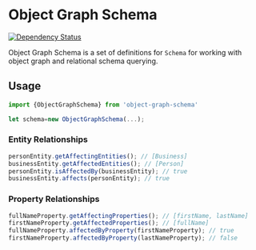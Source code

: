Object Graph Schema
===================

[![Dependency Status](https://img.shields.io/david/collinbrewer/object-graph-schema/master.svg)](https://david-dm.org/collinbrewer/object-graph-schema.svg)

Object Graph Schema is a set of definitions for `Schema` for working with object graph and relational schema querying.

Usage
-----

```js
import {ObjectGraphSchema} from 'object-graph-schema'

let schema=new ObjectGraphSchema(...);
```

### Entity Relationships
```js
personEntity.getAffectingEntities(); // [Business]
businessEntity.getAffectedEntities(); // [Person]
personEntity.isAffectedBy(businessEntity); // true
businessEntity.affects(personEntity); // true
```


### Property Relationships
```js
fullNameProperty.getAffectingProperties(); // [firstName, lastName]
firstNameProperty.getAffectedProperties(); // [fullName]
fullNameProperty.affectedByProperty(firstNameProperty); // true
firstNameProperty.affectedByProperty(lastNameProperty); // false
```
